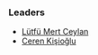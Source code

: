 ### Leaders
* [Lütfü Mert Ceylan](mailto:lutfu.mertceylan@owasp.org)
* [Ceren Kişioğlu](mailto:cerenkisioglu07@gmail.com)
